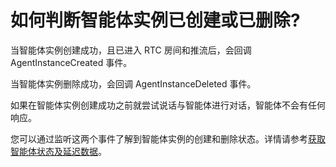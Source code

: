 # 如何判断智能体实例已创建或已删除?

当智能体实例创建成功，且已进入 RTC 房间和推流后，会回调 AgentInstanceCreated 事件。

当智能体实例删除成功，会回调 AgentInstanceDeleted 事件。

<Note title="注意">如果在智能体实例创建成功之前就尝试说话与智能体进行对话，智能体不会有任何响应。</Note>

您可以通过监听这两个事件了解到智能体实例的创建和删除状态。详情请参考[获取智能体状态及延迟数据](/aiagent-server/guides/get-ai-agent-status#监听智能体相关事件)。